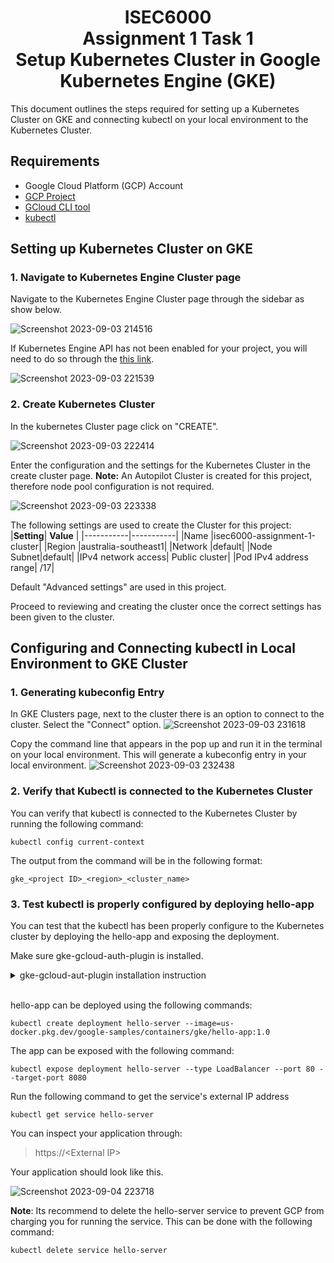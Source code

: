 <div align="center">
    <h1>
        <div>
            ISEC6000
        </div>
        <div>
            Assignment 1 Task 1
        </div>
        <div>
            Setup Kubernetes Cluster in Google Kubernetes Engine (GKE)
        </div>
    </h1>
</div>
This document outlines the steps required for setting up a Kubernetes Cluster on GKE and connecting kubectl on your local environment to the Kubernetes Cluster.

## Requirements
- Google Cloud Platform (GCP) Account
- [GCP Project](https://developers.google.com/workspace/guides/create-project)
- [GCloud CLI tool](https://cloud.google.com/sdk/docs/install#linux)
- [kubectl](https://kubernetes.io/docs/tasks/tools/#kubectl)

## Setting up Kubernetes Cluster on GKE
### 1. Navigate to Kubernetes Engine Cluster page
Navigate to the Kubernetes Engine Cluster page through the sidebar as show below.

![Screenshot 2023-09-03 214516](https://github.com/tzesheng-curtin/isec6000-assignment1-task1/assets/143274010/cbd6705f-81e8-45c8-bf20-c6766aeaefe0)

If Kubernetes Engine API has not been enabled for your project, you will need to do so through the [this link](https://console.cloud.google.com/apis/library/container.googleapis.com).

![Screenshot 2023-09-03 221539](https://github.com/tzesheng-curtin/isec6000-assignment1-task1/assets/143274010/a34443ab-5eac-477d-82e3-81588d967b98)

### 2. Create Kubernetes Cluster

In the kubernetes Cluster page click on "CREATE".

![Screenshot 2023-09-03 222414](https://github.com/tzesheng-curtin/isec6000-assignment1-task1/assets/143274010/8e5f1e9b-9d87-46a9-ae04-f71effabbcc6)

Enter the configuration and the settings for the Kubernetes Cluster in the create cluster page.
**Note:** An Autopilot Cluster is created for this project, therefore node pool configuration is not required.

![Screenshot 2023-09-03 223338](https://github.com/tzesheng-curtin/isec6000-assignment1-task1/assets/143274010/61dcd01c-9d38-4d5a-95bd-d0dda7857d44)

The following settings are used to create the Cluster for this project:
|**Setting**| **Value** |
|-----------|-----------|
|Name       |isec6000-assignment-1-cluster|
|Region     |australia-southeast1|
|Network    |default|
|Node Subnet|default|
|IPv4 network access| Public cluster|
|Pod IPv4 address range| /17|

Default "Advanced settings" are used in this project.

Proceed to reviewing and creating the cluster once the correct settings has been given to the cluster.

## Configuring and Connecting kubectl in Local Environment to GKE Cluster
### 1. Generating kubeconfig Entry
In GKE Clusters page, next to the cluster there is an option to connect to the cluster. Select the "Connect" option.
![Screenshot 2023-09-03 231618](https://github.com/tzesheng-curtin/isec6000-assignment1-task1/assets/143274010/f1514ae7-364d-433d-91bc-cdf3b219fb7c)

Copy the command line that appears in the pop up and run it in the terminal on your local environment. This will generate a kubeconfig entry in your local environment.
![Screenshot 2023-09-03 232438](https://github.com/tzesheng-curtin/isec6000-assignment1-task1/assets/143274010/303bc51d-e024-45a6-811c-c3247ebab50a)

### 2. Verify that Kubectl is connected to the Kubernetes Cluster
You can verify that kubectl is connected to the Kubernetes Cluster by running the following command:

```
kubectl config current-context
```

The output from the command will be in the following format:
```
gke_<project ID>_<region>_<cluster_name>
```
### 3. Test kubectl is properly configured by deploying hello-app
You can test that the kubectl has been properly configure to the Kubernetes cluster by deploying the hello-app and exposing the deployment.

Make sure gke-gcloud-auth-plugin is installed.
<details>
    <summary>gke-gcloud-aut-plugin installation instruction</summary>
 If it is not installed run the following command in your Linux local environment:
 
```
sudo apt-get install google-cloud-sdk-gke-gcloud-auth-plugin
```
</details>
</br>

hello-app can be deployed using the following commands:
```
kubectl create deployment hello-server --image=us-docker.pkg.dev/google-samples/containers/gke/hello-app:1.0
```

The app can be exposed with the following command:
```
kubectl expose deployment hello-server --type LoadBalancer --port 80 --target-port 8080 
 ```
 Run the following command to get the service's external IP address
 ```
 kubectl get service hello-server
 ```
 You can inspect your application through:
 >https://\<External IP>

Your application should look like this.

![Screenshot 2023-09-04 223718](https://github.com/tzesheng-curtin/isec6000-assignment1-task1/assets/143274010/3fa8101b-0691-480e-a1b6-ce819a883979)

 **Note**: Its recommend to delete the hello-server service to prevent GCP from charging you for running the service.
 This can be done with the following command:
 ```
 kubectl delete service hello-server
 ```
